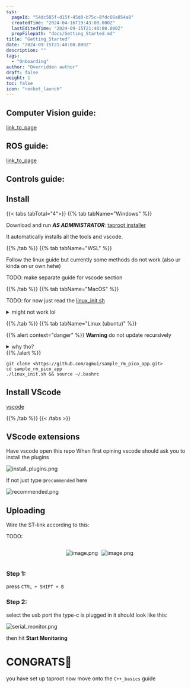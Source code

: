 ```yaml
---
sys:
  pageId: "54dc585f-d15f-45d0-b75c-8fdc66a854a8"
  createdTime: "2024-04-16T19:43:00.000Z"
  lastEditedTime: "2024-09-15T21:40:00.000Z"
  propFilepath: "docs/Getting_Started.md"
title: "Getting_Started"
date: "2024-09-15T21:40:00.000Z"
description: ""
tags:
  - "Onboarding"
author: "Overridden author"
draft: false
weight: 1
toc: false
icon: "rocket_launch"
---
```


## Computer Vision guide:

[link_to_page](86d45bc0-388b-4d26-8848-44f255f73d0e)

## ROS guide:

[link_to_page](3c76c1de-ec8f-46d6-8b0a-294005edc2d5)

## Controls guide:

## Install

{{< tabs tabTotal="4">}}
{{% tab tabName="Windows" %}}

Download and run _**AS ADMINISTRATOR**_: [taproot installer](https://github.com/Thornbots/TeachingFreshies/releases/tag/1.0)

It automatically installs all the tools and vscode.

{{% /tab %}}
{{% tab tabName="WSL" %}}

Follow the linux guide but currently some methods do not work (also ur kinda on ur own hehe)

TODO: make separate guide for vscode section

{{% /tab %}}
{{% tab tabName="MacOS" %}}

TODO: for now just read the [linux_init.sh](https://github.com/agmui/sample_rm_pico_app/blob/main/linux_init.sh)

<details>
<summary>might not work lol</summary>

`brew install libusb pkg-config`

Next install: [vscode](https://code.visualstudio.com/Download)

</details>

{{% /tab %}}
{{% tab tabName="Linux (ubuntu)" %}}

{{% alert context="danger" %}}
**Warning** do not update recursively
<details>
<summary>why tho?</summary>
There are some submodules that may go on for a while (like tinyusb) and I highly
recommend you don't need to get them.
If you want to see what submodules I update just look in `linux_init.sh`
</details>
{{% /alert %}}

```shell
git clone <https://github.com/agmui/sample_rm_pico_app.git>
cd sample_rm_pico_app
./linux_init.sh && source ~/.bashrc
```

## Install VScode

[vscode](https://code.visualstudio.com/Download)

{{% /tab %}}
{{< /tabs >}}

## VScode extensions

Have vscode open this repo
When first opining vscode should ask you to install the plugins

![install_plugins.png](https://prod-files-secure.s3.us-west-2.amazonaws.com/d518164a-d88e-44d1-a4ee-3adb3bd8bce0/89bd30f0-1825-4e77-867b-0a41ce370880/install_plugins.png?X-Amz-Algorithm=AWS4-HMAC-SHA256&X-Amz-Content-Sha256=UNSIGNED-PAYLOAD&X-Amz-Credential=ASIAZI2LB46653F27K2H%2F20250319%2Fus-west-2%2Fs3%2Faws4_request&X-Amz-Date=20250319T121419Z&X-Amz-Expires=3600&X-Amz-Security-Token=IQoJb3JpZ2luX2VjEBwaCXVzLXdlc3QtMiJGMEQCIChqOjMmckCMPmlXjCGPF9XqnLjzrTsA7bYOeutnZtBOAiBtOgAtOfIBgbzMhbMlfQD8sSC%2FBWVtmoO3tlm3KPQmqyr%2FAwh1EAAaDDYzNzQyMzE4MzgwNSIMYzTSe8rab%2F%2FPR258KtwDrGOojnTqEzRw227VvowK6CDus%2Bo3C1a0ZFhNklylYCa87pZNaS0SctMMUKd9C3lbTjYKFnAXrIF78NEn4dKWMbThU7d2Z3g7EK7ACO5zxmCF4tBtC6Cu3PhQBL%2FnqSAFuRpP4G51hmQdpGY9rYwQYKDsMpoPliBgwoaz%2Brrquce%2BDpNQBq%2BOaXFuvxzwGT27Th1ImsV3uDml2Hr5JxVRZLrkOOsjkZvQn%2F0aVhJ3hhcnxNJNtGGgHW34tAx1oosp%2FKW5frZ5bLECtkZ1U1%2BptkXsSX3r%2BWQFqV1P9i2HpQwpw84bK%2FmcFTLMBwJoKMm9WoY2h3dDq79mKNo%2F3539d9BA1hjY0J1Kc%2FCLwTPz16FDEjirHVCv5a7zoh7a6piK66obIq7pv%2BAxJ4V2LlvisDtEi4Rhmesd3t2oiLxtpuSuriGegzFavr8hU2jNO2rP8kTYQoXQ0p%2B8U0tY%2Fk3A%2FjFJ3pzsU7D1c%2BkJsAz8RedegaDyOXsltOYBw5my5PdrJeWUAdPJsmls002jqXlnNiGJEZ9b4QE3GU6CETCHAPsUA4AfJWcwXp3cs41SG8Uw0LMUYeCNflyLNJT1jwR%2B1ovAcReB2ro2Fx9cCK0FLIEMvoW1IohZqRAQ20YwguDqvgY6pgHD8Ks1PWhLv4F5%2BGy5CQRRP6hKJE4va1J8WuKN0zPzets4Ma5nRn5uc9%2Fqv%2BZc4snxXpm1BUgd7Rde5LMw3oDQGb7GcxQzpG3%2BqEoDOKL4fONFCMFktQvyhgyqeFsZjkCoZdALyUpK2%2FWEInDAe2aNbxK%2BJafXZnhwUdLKtQ5P18hQMum98cn4A4ENTZUYe8jJ5tp4JykZFtUfbIth5spTrtpYpkCv&X-Amz-Signature=cef191aaa7a62caa043034c8c7705b7731854f96125166360aa6f01005b57695&X-Amz-SignedHeaders=host&x-id=GetObject)

If not just type `@recommended` here  

![recommended.png](https://prod-files-secure.s3.us-west-2.amazonaws.com/d518164a-d88e-44d1-a4ee-3adb3bd8bce0/61e661e9-5d85-4dfc-be0d-8d2097a5e793/recommended.png?X-Amz-Algorithm=AWS4-HMAC-SHA256&X-Amz-Content-Sha256=UNSIGNED-PAYLOAD&X-Amz-Credential=ASIAZI2LB46653F27K2H%2F20250319%2Fus-west-2%2Fs3%2Faws4_request&X-Amz-Date=20250319T121419Z&X-Amz-Expires=3600&X-Amz-Security-Token=IQoJb3JpZ2luX2VjEBwaCXVzLXdlc3QtMiJGMEQCIChqOjMmckCMPmlXjCGPF9XqnLjzrTsA7bYOeutnZtBOAiBtOgAtOfIBgbzMhbMlfQD8sSC%2FBWVtmoO3tlm3KPQmqyr%2FAwh1EAAaDDYzNzQyMzE4MzgwNSIMYzTSe8rab%2F%2FPR258KtwDrGOojnTqEzRw227VvowK6CDus%2Bo3C1a0ZFhNklylYCa87pZNaS0SctMMUKd9C3lbTjYKFnAXrIF78NEn4dKWMbThU7d2Z3g7EK7ACO5zxmCF4tBtC6Cu3PhQBL%2FnqSAFuRpP4G51hmQdpGY9rYwQYKDsMpoPliBgwoaz%2Brrquce%2BDpNQBq%2BOaXFuvxzwGT27Th1ImsV3uDml2Hr5JxVRZLrkOOsjkZvQn%2F0aVhJ3hhcnxNJNtGGgHW34tAx1oosp%2FKW5frZ5bLECtkZ1U1%2BptkXsSX3r%2BWQFqV1P9i2HpQwpw84bK%2FmcFTLMBwJoKMm9WoY2h3dDq79mKNo%2F3539d9BA1hjY0J1Kc%2FCLwTPz16FDEjirHVCv5a7zoh7a6piK66obIq7pv%2BAxJ4V2LlvisDtEi4Rhmesd3t2oiLxtpuSuriGegzFavr8hU2jNO2rP8kTYQoXQ0p%2B8U0tY%2Fk3A%2FjFJ3pzsU7D1c%2BkJsAz8RedegaDyOXsltOYBw5my5PdrJeWUAdPJsmls002jqXlnNiGJEZ9b4QE3GU6CETCHAPsUA4AfJWcwXp3cs41SG8Uw0LMUYeCNflyLNJT1jwR%2B1ovAcReB2ro2Fx9cCK0FLIEMvoW1IohZqRAQ20YwguDqvgY6pgHD8Ks1PWhLv4F5%2BGy5CQRRP6hKJE4va1J8WuKN0zPzets4Ma5nRn5uc9%2Fqv%2BZc4snxXpm1BUgd7Rde5LMw3oDQGb7GcxQzpG3%2BqEoDOKL4fONFCMFktQvyhgyqeFsZjkCoZdALyUpK2%2FWEInDAe2aNbxK%2BJafXZnhwUdLKtQ5P18hQMum98cn4A4ENTZUYe8jJ5tp4JykZFtUfbIth5spTrtpYpkCv&X-Amz-Signature=3ee8d5065ea20d06de8c48f0bbe4a6321ba267b516cdf1474c04b4281e477966&X-Amz-SignedHeaders=host&x-id=GetObject)

## Uploading

Wire the ST-link according to this:

TODO:

<div style="display: flex;flex-direction: row; column-gap:10px; max-width: 630px;justify-content: center;">
<div>

![image.png](https://prod-files-secure.s3.us-west-2.amazonaws.com/d518164a-d88e-44d1-a4ee-3adb3bd8bce0/210ecb78-1116-4d7b-b9b7-2292f66fa2c2/image.png?X-Amz-Algorithm=AWS4-HMAC-SHA256&X-Amz-Content-Sha256=UNSIGNED-PAYLOAD&X-Amz-Credential=ASIAZI2LB466TANQG7YD%2F20250319%2Fus-west-2%2Fs3%2Faws4_request&X-Amz-Date=20250319T121431Z&X-Amz-Expires=3600&X-Amz-Security-Token=IQoJb3JpZ2luX2VjEBwaCXVzLXdlc3QtMiJGMEQCIAq5UotHJZ5M5aN63OVXwlhZBlRAEtjSSfxMtFFUgwaWAiBYQyL7rrZ8XrhxFrJoaE5XUf8tWbmtPGaFcxyIccmINSr%2FAwh1EAAaDDYzNzQyMzE4MzgwNSIMenKDboV6lVK5b7G%2BKtwDcc1wAm4BQSKSaJdUGqhpqlGj9%2FG5khkdJ1RKRmkH8V8wxlL1pf3HfokXKBbfFRbre0k2ky4y%2B87S6zPvHYdVvHcWqNIIumXJeKve9G7QUh1CANmQaZQM45fwoKfCj%2BrAZ0fAWG0quR2IT4vrp1Sfd0Jv8X%2BbMairUXgbi427ALYF8PjjVfcugkWRAXX6DB2rp7fhire9D%2BXydcW12DR%2Fax2PJGp87PRIOT82pY3uXzLcjXEQUvbIYNbmVhm0FRYotzBjI9aMau4MenW2FnZFRinKn4JgYT5MRa4ohWO4MA67v89OIby9CfEzVEqj1TUImbvonRhX9fldD010tgYk%2BP04W0%2F16llrvK%2FJrOjW71WK2eP9p1L7MT6eurImPjXfpQe648718mS%2FWfaUbXT4eZSQ2fYIZ0b4os2Y71wRXRgZmWfkwsdNdrnz3wTS8z6QNx9X%2B0OZ4LWUyIeQfAGZcm39yGefnD6eTp3A2enkoZne2dBr55V%2FPyoDMt4%2BWSR4HDGzlyFhuPgXgl4NW3WFiYn1UNdP5Fi%2B3P9lGXGmCqzK2tHMdyM%2Bv7DAc5pet151GsUHqX6hmqX%2F7RrPOIxHWR%2BOg7wbeLZmVW%2B3uUB%2BLLMkC7uYb27cI3ZyOmMwjuDqvgY6pgHeNafXQvMf%2FLBgs6itU791BQ0G3MC2m4QPuaul8dyW%2B6fDZboLqOQxcxWucng4UnohojJfklQZBfFBpu5FgDO8c1%2Byx6vaWJkR%2BwhVPT8%2Bd4%2BbU9w1jQG8ag3kL0RoX17EcLxpmTjUrNpySQI6qn2l4u6woolj8fFGEe6Bjgt0ni%2FAa5JD0HxNSwydJB1AVX%2BiYRNf8fFubgp0hcqSuXiAVdyDva7%2B&X-Amz-Signature=4836212be050d24a196908258caa623c7fdde084c201e31875aa7ecb2622fed4&X-Amz-SignedHeaders=host&x-id=GetObject)

</div>
<div>

![image.png](https://prod-files-secure.s3.us-west-2.amazonaws.com/d518164a-d88e-44d1-a4ee-3adb3bd8bce0/33a0fd0f-8ca6-4a86-8e09-26e95ded1fff/image.png?X-Amz-Algorithm=AWS4-HMAC-SHA256&X-Amz-Content-Sha256=UNSIGNED-PAYLOAD&X-Amz-Credential=ASIAZI2LB4667KCY3UNE%2F20250319%2Fus-west-2%2Fs3%2Faws4_request&X-Amz-Date=20250319T121432Z&X-Amz-Expires=3600&X-Amz-Security-Token=IQoJb3JpZ2luX2VjEBwaCXVzLXdlc3QtMiJHMEUCIQCDXLPpcT6%2FqMPySo4v%2FsLqKbQjw0iUIevXG8Ux7jUSaQIgHxmFv95TePEWCav9IY6Iup%2FS8RE5ZivyuBxbB90RSG4q%2FwMIdRAAGgw2Mzc0MjMxODM4MDUiDEMb%2FEwvNt06bo2sxSrcA%2BfIOsaCF3YwBF%2BoZy8gn73IQJ3ZJN5EeGjSX34r1B2ii%2BSJ05Uef%2BuswWwcFFeNWiA%2FE019GpdnHoEMevgjLpYzcKLT3hRF4l4QiP3Plje22bu8%2BcuRyuBI4ANhPB16JFUdc0sSzaDcTtPUNHQm0JiBj5%2Fc11%2ByDP0dFKiQ3S3Blm2llBvVTXAS7HEPnUi1t8Ly6VUxnEbjvE0IeZT9v7PUguebe4U2agjYWd%2FKWoj36R1EnCvmkbYHLojt%2BApfC1P2OY7F2O1gxCOsC4Kg0q6t0jJR4M5UTYYACYYLKa7CqHwEzrpaj4cYMTPdlLhPfM84shkBthVTx%2B7FNBb%2BTNe2VWzyMFXyU7jQ1qc%2B2cR%2FfESqx3h%2BpGDZjzgX%2F0pDp9G8ag8rg8o3uTjwsB0ByMFfdm983nHqlI8IkGTusYzX%2FgPkqECI6e8hNjaDpHVXVpVGeuu5mPuctRIdQPRNaS%2FMlc9Yj2vuP6gjefaB3zJfsisKGstD70unnmqWPqF7s6HhSHh%2FoQqLnx1IOCBAA3Ml3wPlEBPvYfu8rypNH4Z31VowNjXzHIOEpOwsEJpmkS8bA9xT%2FT50LeW910XUbdj1CqxhFOSHzHIqVy1xFzZSogPIs5sqthiEmQtzMKXg6r4GOqUBxYJRzEId2zI%2FY3pw6%2FUh%2BMtdl6VPqcNjKKDxwZUiMTvIyXtlfEKUNPjQe7t5H82Kw2oIL%2F5pXRn7xyQTo5s0Je3oqLP%2BRomn8thBgl%2BVQzD%2F9C4mjFzv1or1oB80iK%2BDCVvF%2BEoL1vNsAcFX75RbRJ%2FaJyhOj8r5rtITNehy1QbyYTzImbedjVpEcrHjTpE7JSkd2dLnZjmqghQeO5clJrPTzHti&X-Amz-Signature=6cd0d027e938b282ae6025151bbe5dd532607624cf5445ac76ac378838e21890&X-Amz-SignedHeaders=host&x-id=GetObject)

</div>
</div>

### Step 1:

press `CTRL + SHIFT + B`

### Step 2:

select the usb port the type-c is plugged in it should look like this:

![serial_monitor.png](https://prod-files-secure.s3.us-west-2.amazonaws.com/d518164a-d88e-44d1-a4ee-3adb3bd8bce0/f03f4774-05d4-4393-b6a0-d5efb6d315ab/serial_monitor.png?X-Amz-Algorithm=AWS4-HMAC-SHA256&X-Amz-Content-Sha256=UNSIGNED-PAYLOAD&X-Amz-Credential=ASIAZI2LB46653F27K2H%2F20250319%2Fus-west-2%2Fs3%2Faws4_request&X-Amz-Date=20250319T121419Z&X-Amz-Expires=3600&X-Amz-Security-Token=IQoJb3JpZ2luX2VjEBwaCXVzLXdlc3QtMiJGMEQCIChqOjMmckCMPmlXjCGPF9XqnLjzrTsA7bYOeutnZtBOAiBtOgAtOfIBgbzMhbMlfQD8sSC%2FBWVtmoO3tlm3KPQmqyr%2FAwh1EAAaDDYzNzQyMzE4MzgwNSIMYzTSe8rab%2F%2FPR258KtwDrGOojnTqEzRw227VvowK6CDus%2Bo3C1a0ZFhNklylYCa87pZNaS0SctMMUKd9C3lbTjYKFnAXrIF78NEn4dKWMbThU7d2Z3g7EK7ACO5zxmCF4tBtC6Cu3PhQBL%2FnqSAFuRpP4G51hmQdpGY9rYwQYKDsMpoPliBgwoaz%2Brrquce%2BDpNQBq%2BOaXFuvxzwGT27Th1ImsV3uDml2Hr5JxVRZLrkOOsjkZvQn%2F0aVhJ3hhcnxNJNtGGgHW34tAx1oosp%2FKW5frZ5bLECtkZ1U1%2BptkXsSX3r%2BWQFqV1P9i2HpQwpw84bK%2FmcFTLMBwJoKMm9WoY2h3dDq79mKNo%2F3539d9BA1hjY0J1Kc%2FCLwTPz16FDEjirHVCv5a7zoh7a6piK66obIq7pv%2BAxJ4V2LlvisDtEi4Rhmesd3t2oiLxtpuSuriGegzFavr8hU2jNO2rP8kTYQoXQ0p%2B8U0tY%2Fk3A%2FjFJ3pzsU7D1c%2BkJsAz8RedegaDyOXsltOYBw5my5PdrJeWUAdPJsmls002jqXlnNiGJEZ9b4QE3GU6CETCHAPsUA4AfJWcwXp3cs41SG8Uw0LMUYeCNflyLNJT1jwR%2B1ovAcReB2ro2Fx9cCK0FLIEMvoW1IohZqRAQ20YwguDqvgY6pgHD8Ks1PWhLv4F5%2BGy5CQRRP6hKJE4va1J8WuKN0zPzets4Ma5nRn5uc9%2Fqv%2BZc4snxXpm1BUgd7Rde5LMw3oDQGb7GcxQzpG3%2BqEoDOKL4fONFCMFktQvyhgyqeFsZjkCoZdALyUpK2%2FWEInDAe2aNbxK%2BJafXZnhwUdLKtQ5P18hQMum98cn4A4ENTZUYe8jJ5tp4JykZFtUfbIth5spTrtpYpkCv&X-Amz-Signature=6e74f4f48541cda7e0372f7456dfd541f630567672e9c6dd49a3e536ce2b69cf&X-Amz-SignedHeaders=host&x-id=GetObject)

then hit **Start Monitoring**

# CONGRATS🎉

you have set up taproot now move onto the `C++_basics` guide
